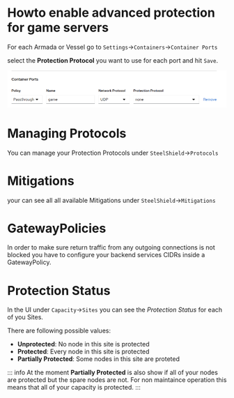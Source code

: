 # Howto enable advanced protection for game servers

For each Armada or Vessel go to `Settings`->`Containers`->`Container Ports`

select the **Protection Protocol** you want to use for each port and hit `Save`.

![Ports](images/ports.png)


# Managing Protocols
You can manage your Protection Protocols under `SteelShield`->`Protocols`


# Mitigations
your can see all all available Mitigations under `SteelShield`->`Mitigations`


# GatewayPolicies
In order to make sure return traffic from any outgoing connections is not blocked you have to configure your backend services CIDRs inside a GatewayPolicy.

# Protection Status
In the UI under `Capacity`->`Sites` you can see the *Protection Status* for each of you Sites.

There are following possible values:

- **Unprotected**: No node in this site is protected
- **Protected**: Every node in this site is protected
- **Partially Protected**: Some nodes in this site are proteted

::: info
At the moment **Partially Protected** is also show if all of your nodes are protected but the spare nodes are not.
For non maintaince operation this means that all of your capacity is protected.
:::

